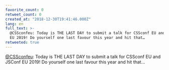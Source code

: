 ```yaml
---
favorite_count: 0
retweet_count: 0
created_at: "2018-12-30T19:41:46.000Z"
lang: en
full_text: >-
  @CSSconfeu: Today is THE LAST DAY to submit a talk for CSSconf EU and JSConf
  EU 2019! Do yourself one last favour this year and hit that…
retweeted: true
---
```


[@CSSconfeu](https://twitter.com/CSSconfeu): Today is THE LAST DAY to submit a
talk for CSSconf EU and JSConf EU 2019! Do yourself one last favour this year
and hit that…
